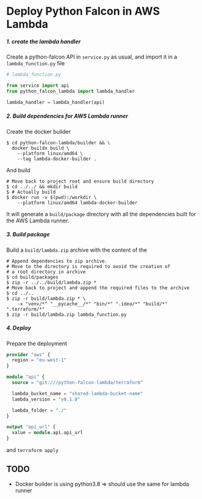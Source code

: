 # Deploy Python Falcon in AWS Lambda

##### 1. create the lambda handler
Create a python-falcon API in `service.py` as usual, and import it in a `lambda_function.py` file
```py
# lambda_function.py

from service import api
from python_falcon_lambda import lambda_handler

lambda_handler = lambda_handler(api)
```

##### 2. Build dependencies for AWS Lambda runner
Create the docker builder
```shell
$ cd python-falcon-lambda/builder && \
  docker buildx build \
    --platform linux/amd64 \
    --tag lambda-docker-builder . 
```
And build
```shell
# Move back to project root and ensure build directory
$ cd ../../ && mkdir build
$ # Actually build
$ docker run -v $(pwd):/workdir \
    --platform linux/amd64 lambda-docker-builder
```
It will generate a `build/package` directory with all the dependencies built for the AWS Lambda runner.

##### 3. Build package
Build a `build/lambda.zip` archive with the content of the 
```shell
# Append dependencies to zip archive. 
# Move to the directory is required to avoid the creation of 
# a root directory in archive
$ cd build/packages
$ zip -r ../../build/lambda.zip *
# Move back to project and append the required files to the archive
$ cd ../..
$ zip -r build/lambda.zip * \
    -x "venv/*" "__pycache__/*" "bin/*" ".idea/*" "build/*" ".terraform/*"
$ zip -r build/lambda.zip lambda_function.py
```

##### 4. Deploy
Prepare the deployment
```tf
provider "aws" {
  region = "eu-west-1"
}

module "api" {
  source = "git:///python-falcon-lambda/terraform"

  lambda_bucket_name = "shared-lambda-bucket-name"
  lambda_version = "v0.1.0"

  lambda_folder = "./"
}

output "api_url" {
  value = module.api.api_url
}
```
and `terraform apply`

## TODO
* Docker builder is using python3.8 => should use the same for lambda runner
